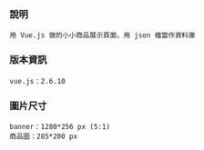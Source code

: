 ### 說明 ###
    用 Vue.js 做的小小商品展示頁面，用 json 檔當作資料庫

### 版本資訊 ###
    vue.js：2.6.10

### 圖片尺寸 ###
    banner：1280*256 px (5:1)
    商品圖：285*200 px